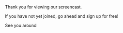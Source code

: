 Thank you for viewing our screencast.

If you have not yet joined, go ahead and sign up for free!

See you around

